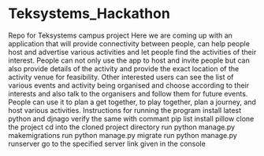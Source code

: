# Teksystems_Hackathon
Repo for Teksystems campus project
Here we are coming up with an application that will provide connectivity between people, can help people host and advertise various activities and let people find the activities of their interest.
People can not only use the app to host and invite people but can also provide details of the activity and provide the exact location of the activity venue for feasibility. Other interested users can see the list of various events and activity being organised and choose according to their interests and also talk to the organisers and follow them for future events.
People can use it to plan a get together, to play together, plan a journey, and host various activities.
Instructions for running the program
install latest python and djnago
verify the same with commant pip list
install pillow
clone the project
cd into the cloned project directory
run python manage.py makemigrations
run python manage.py migrate 
run python manage.py runserver
go to the specified server link given in the console
